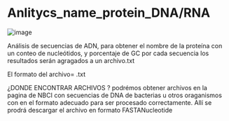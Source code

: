 # Anlitycs_name_protein_DNA/RNA #

![image](https://github.com/user-attachments/assets/c36b0265-164e-4b29-aa56-c88489b9ca20)

Análisis de secuencias de ADN, para obtener el nombre de la proteína con un conteo de nucleótidos, y porcentaje de GC  por cada secuencia
los resultados serán agragados a un archivo.txt

El formato del archivo= .txt

¿DONDE ENCONTRAR ARCHIVOS ?
podrémos obtener archivos en la pagina de NBCI con secuencias de DNA de bacterias u otros oraganismos con en el formato adecuado  para ser procesado correctamente.
Allí se prodrá descargar el archivo en formato  FASTANucleotide
